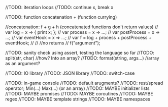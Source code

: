 //TODO: iteration loops
//TODO: continue x, break x

//TODO: function concatenation + (function currying)

//concatenation: f + g + h (concatenated functions don't return values)
//	var log = x => { print x; };
//	var process = x => ...;
//	var postProcess = x => ...;
//	var eventHook = x => ...;
//	var f = log + process + postProcess + eventHook;
//
//	//no returns
//	f("argument");

//TODO: sanity check using assert, testing the language so far
//TODO: split(str, char) //how? Into an array?
//TODO: format(string, args...) //array as an argument?

//TODO: IO library
//TODO: JSON library
//TODO: switch-case

//TODO: in-game console
//TODO: default arugments?
//TODO: rest/spread operator; Min(...) Max(...) (or an array)
//TODO: MAYBE initializer lists
//TODO: MAYBE promises
//TODO: MAYBE coroutines
//TODO: MAYBE regex
//TODO: MAYBE template strings
//TODO: MAYBE namespaces

